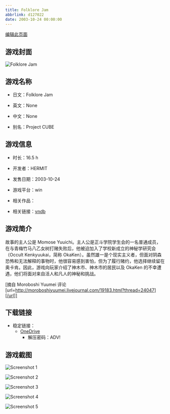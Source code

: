```yaml
---
title: Folklore Jam
abbrlink: d127022
date: 2003-10-24 00:00:00
---
```

[编辑此页面](https://github.com/ACG-3/ADV3-source/blob/main/source/_posts/games/Folklore%20Jam.md)

## 游戏封面

![Folklore Jam](https://pan.timero.xyz/d/onedrive/img_lib_001/Folklore%20Jam_cover.avif)


## 游戏名称

- 日文：Folklore Jam
- 英文：None
- 中文：None

- 别名：Project CUBE


## 游戏信息

- 时长：16.5 h
- 开发者：HERMIT
- 发售日期：2003-10-24
- 游戏平台：win
- 相关作品：

- 相关链接：[vndb](https://vndb.org/v1455)


## 游戏简介

故事的主人公是 Momose Yuuichi。主人公是正斗学院学生会的一名普通成员，在与青梅竹马八乙女树打赌失败后，他被迫加入了学校新成立的神秘学研究会（Occult Kenkyuukai，简称 OkaKen）。虽然雄一是个现实主义者，但面对阴森恐怖和无法解释的事物时，他很容易感到害怕，但为了履行赌约，他选择继续留在奥卡肯。因此，游戏向玩家介绍了神木市、神木市的居民以及 OkaKen 的不幸遭遇，他们将面对来自活人和凡人的神秘和挑战。

[摘自 Moroboshi Yuumei 评论[url=http://moroboshiyuumei.livejournal.com/19183.html?thread=24047][/url]]


## 下载链接

- 稳定链接：
    - [OneDrive](https://pan.timero.xyz/onedrive/adv_lib_001/Folklore%20Jam)
        - 解压密码：ADV!



## 游戏截图


![Screenshot 1](https://pan.timero.xyz/d/onedrive/img_lib_001/Folklore%20Jam_Screenshot_1.avif)

![Screenshot 2](https://pan.timero.xyz/d/onedrive/img_lib_001/Folklore%20Jam_Screenshot_2.avif)

![Screenshot 3](https://pan.timero.xyz/d/onedrive/img_lib_001/Folklore%20Jam_Screenshot_3.avif)

![Screenshot 4](https://pan.timero.xyz/d/onedrive/img_lib_001/Folklore%20Jam_Screenshot_4.avif)

![Screenshot 5](https://pan.timero.xyz/d/onedrive/img_lib_001/Folklore%20Jam_Screenshot_5.avif)

